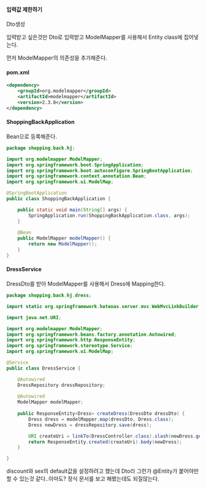#### 입력값 제한하기

Dto생성

입력받고 싶은것만 Dto로 입력받고 ModelMapper를 사용해서 Entity class에 집어넣는다.



먼저 ModelMapper의 의존성을 추가해준다.

#### pom.xml

```xml
<dependency>
	<groupId>org.modelmapper</groupId>
	<artifactId>modelmapper</artifactId>
	<version>2.3.8</version>
</dependency>
```



#### ShoppingBackApplication

Bean으로 등록해준다.

```java
package shopping.back.hj;

import org.modelmapper.ModelMapper;
import org.springframework.boot.SpringApplication;
import org.springframework.boot.autoconfigure.SpringBootApplication;
import org.springframework.context.annotation.Bean;
import org.springframework.ui.ModelMap;

@SpringBootApplication
public class ShoppingBackApplication {

	public static void main(String[] args) {
		SpringApplication.run(ShoppingBackApplication.class, args);
	}
	
	@Bean
	public ModelMapper modelMapper() {
		return new ModelMapper();
	}
}

```



#### DressService

DressDto를 받아 ModelMapper를 사용해서 Dress에 Mapping한다.

```java
package shopping.back.hj.dress;

import static org.springframework.hateoas.server.mvc.WebMvcLinkBuilder.linkTo;

import java.net.URI;

import org.modelmapper.ModelMapper;
import org.springframework.beans.factory.annotation.Autowired;
import org.springframework.http.ResponseEntity;
import org.springframework.stereotype.Service;
import org.springframework.ui.ModelMap;

@Service
public class DressService {

	@Autowired
	DressRepository dressRepository;
	
	@Autowired
	ModelMapper modelMapper;
	
	public ResponseEntity<Dress> createDress(DressDto dressDto) {
		Dress dress = modelMapper.map(dressDto, Dress.class);
		Dress newDress = dressRepository.save(dress);

		URI createUri = linkTo(DressController.class).slash(newDress.getId()).toUri();
		return ResponseEntity.created(createUri).body(newDress);
	}

}
```



discount와 sex의 default값을 설정하려고 했는데 Dto라 그런가 @Entity가 붙어야만 할 수 있는것 같다..아마도? 정식 문서를 보고 해봤는데도 되질않는다.  